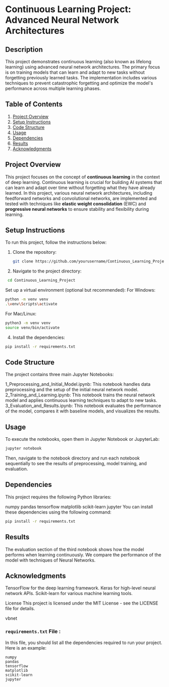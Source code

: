 # Continuous Learning Project: Advanced Neural Network Architectures

## Description
This project demonstrates continuous learning (also known as lifelong learning) using advanced neural network architectures. The primary focus is on training models that can learn and adapt to new tasks without forgetting previously learned tasks. The implementation includes various techniques to prevent catastrophic forgetting and optimize the model's performance across multiple learning phases.

## Table of Contents
1. [Project Overview](#project-overview)
2. [Setup Instructions](#setup-instructions)
3. [Code Structure](#code-structure)
4. [Usage](#usage)
5. [Dependencies](#dependencies)
6. [Results](#results)
7. [Acknowledgments](#acknowledgments)

## Project Overview
This project focuses on the concept of **continuous learning** in the context of deep learning. Continuous learning is crucial for building AI systems that can learn and adapt over time without forgetting what they have already learned. In this project, various neural network architectures, including feedforward networks and convolutional networks, are implemented and tested with techniques like **elastic weight consolidation** (EWC) and **progressive neural networks** to ensure stability and flexibility during learning.

## Setup Instructions
To run this project, follow the instructions below:

1. Clone the repository:
   ```bash
   git clone https://github.com/yourusername/Continuous_Learning_Project.git
2. Navigate to the project directory:
  ```bash
   cd Continuous_Learning_Project
  ```

Set up a virtual environment (optional but recommended):
For Windows:
```bash
python -m venv venv
.\venv\Scripts\activate
```
For Mac/Linux:
```bash
python3 -m venv venv
source venv/bin/activate
```
4. Install the dependencies:
```bash
pip install -r requirements.txt
```
## Code Structure
The project contains three main Jupyter Notebooks:

1_Preprocessing_and_Initial_Model.ipynb: This notebook handles data preprocessing and the setup of the initial neural network model.
2_Training_and_Learning.ipynb: This notebook trains the neural network model and applies continuous learning techniques to adapt to new tasks.   
3_Evaluation_and_Results.ipynb: This notebook evaluates the performance of the model, compares it with baseline models, and visualizes the results.

## Usage
To execute the notebooks, open them in Jupyter Notebook or JupyterLab:

```bash
jupyter notebook
```
Then, navigate to the notebook directory and run each notebook sequentially to see the results of preprocessing, model training, and evaluation.

## Dependencies
This project requires the following Python libraries:

numpy
pandas
tensorflow
matplotlib
scikit-learn
jupyter
You can install these dependencies using the following command:

```bash
pip install -r requirements.txt
```
## Results
The evaluation section of the third notebook shows how the model performs when learning continuously. We compare the performance of the model with techniques of Neural Networks.

## Acknowledgments
TensorFlow for the deep learning framework.
Keras for high-level neural network APIs.
Scikit-learn for various machine learning tools.

License
This project is licensed under the MIT License - see the LICENSE file for details.

vbnet

###  `requirements.txt` File :

In this file, you should list all the dependencies required to run your project. Here is an example:

```text
numpy
pandas
tensorflow
matplotlib
scikit-learn
jupyter
```

